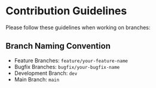 # Contribution Guidelines

Please follow these guidelines when working on branches:

## Branch Naming Convention

- Feature Branches: `feature/your-feature-name`
- Bugfix Branches: `bugfix/your-bugfix-name`
- Development Branch: `dev`
- Main Branch: `main`